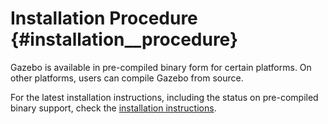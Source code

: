 Installation Procedure {#installation__procedure}
============
Gazebo is available in pre-compiled binary form for certain platforms.  On
other platforms, users can compile Gazebo from source.

For the latest installation instructions, including the status on
pre-compiled binary support, check the [installation
instructions](http://gazebosim.org/wiki/install).
